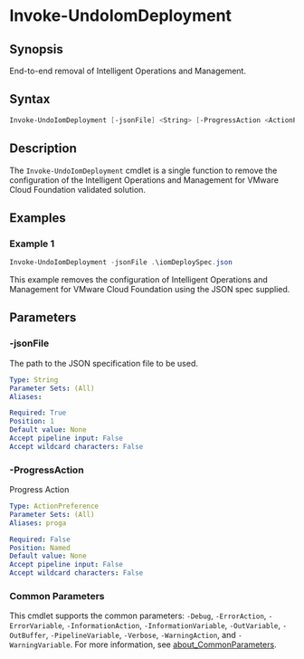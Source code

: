 # Invoke-UndoIomDeployment

## Synopsis

End-to-end removal of Intelligent Operations and Management.

## Syntax

```powershell
Invoke-UndoIomDeployment [-jsonFile] <String> [-ProgressAction <ActionPreference>] [<CommonParameters>]
```

## Description

The `Invoke-UndoIomDeployment` cmdlet is a single function to remove the configuration of the Intelligent Operations and Management for VMware Cloud Foundation validated solution.

## Examples

### Example 1

```powershell
Invoke-UndoIomDeployment -jsonFile .\iomDeploySpec.json
```

This example removes the configuration of Intelligent Operations and Management for VMware Cloud Foundation using the JSON spec supplied.

## Parameters

### -jsonFile

The path to the JSON specification file to be used.

```yaml
Type: String
Parameter Sets: (All)
Aliases:

Required: True
Position: 1
Default value: None
Accept pipeline input: False
Accept wildcard characters: False
```

### -ProgressAction

Progress Action

```yaml
Type: ActionPreference
Parameter Sets: (All)
Aliases: proga

Required: False
Position: Named
Default value: None
Accept pipeline input: False
Accept wildcard characters: False
```

### Common Parameters

This cmdlet supports the common parameters: `-Debug`, `-ErrorAction`, `-ErrorVariable`, `-InformationAction`, `-InformationVariable`, `-OutVariable`, `-OutBuffer`, `-PipelineVariable`, `-Verbose`, `-WarningAction`, and `-WarningVariable`. For more information, see [about_CommonParameters](http://go.microsoft.com/fwlink/?LinkID=113216).
